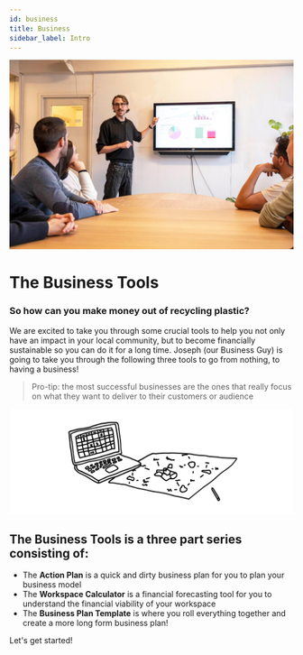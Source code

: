 ```yaml
---
id: business
title: Business
sidebar_label: Intro
---
```


<style>
:root {
  --highlight: #f7b77b;
  --hover: #f7b77b;
}
</style>

![Business Tools](assets/Business/businesspresentation.jpg)

# The Business Tools

 ### So how can you make money out of recycling plastic?

We are excited to take you through some crucial tools to help you not only have an impact in your local community, but to become financially sustainable so you can do it for a long time. Joseph (our Business Guy) is going to take you through the following three tools to go from nothing, to having a business!

> Pro-tip: the most successful businesses are the ones that really focus on what they want to deliver to their customers or audience

![Business Tools](assets/Business/businessintro.svg)

 ## The Business Tools is a three part series consisting of:

- The <b>Action Plan</b> is a quick and dirty business plan for you to plan your business model
- The <b>Workspace Calculator</b> is a financial forecasting tool for you to understand the financial viability of your workspace
- The <b>Business Plan Template</b> is where you roll everything together and create a more long form business plan!

Let's get started!
